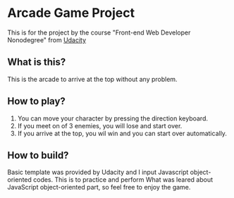 # Arcade Game Project

This is for the project by the course "Front-end Web Developer Nonodegree" from [Udacity](www.Udacity.com)

## What is this?

This is the arcade to arrive at the top without any problem.


## How to play?

1. You can move your character by pressing the direction keyboard.
2. If you meet on of 3 enemies, you will lose and start over.
3. If you arrive at the top, you wil win and you can start over automatically.


## How to build?

Basic template was provided by Udacity and I input Javascript object-oriented codes. This is to practice and perform What was leared about JavaScript object-oriented part, so feel free to enjoy the game.
